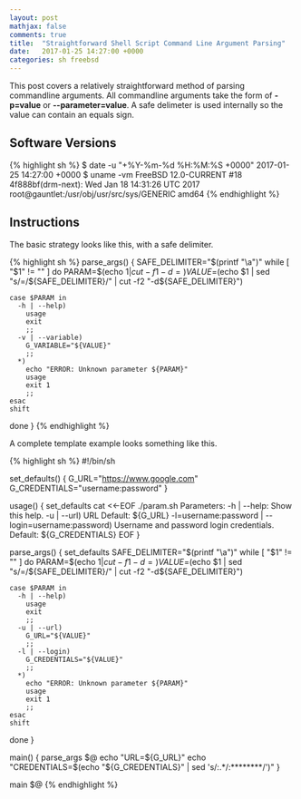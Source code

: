 ```yaml
---
layout: post
mathjax: false
comments: true
title:  "Straightforward Shell Script Command Line Argument Parsing"
date:   2017-01-25 14:27:00 +0000
categories: sh freebsd
---
```

This post covers a relatively straightforward method of parsing commandline arguments.
All commandline arguments take the form of **-p=value** or **--parameter=value**.
A safe delimeter is used internally so the value can contain an equals sign.

## Software Versions

{% highlight sh %}
$ date -u "+%Y-%m-%d %H:%M:%S +0000"
2017-01-25 14:27:00 +0000
$ uname -vm
FreeBSD 12.0-CURRENT #18 4f888bf(drm-next): Wed Jan 18 14:31:26 UTC 2017     root@gauntlet:/usr/obj/usr/src/sys/GENERIC  amd64
{% endhighlight %}

## Instructions

The basic strategy looks like this, with a safe delimiter.

{% highlight sh %}
parse_args() {
  SAFE_DELIMITER="$(printf "\a")"
  while [ "$1" != "" ]
  do
    PARAM=$(echo $1 | cut -f1 -d=)
    VALUE=$(echo $1 | sed "s/=/${SAFE_DELIMITER}/" | cut -f2 "-d${SAFE_DELIMITER}")

    case $PARAM in
      -h | --help)
        usage
        exit
        ;;
      -v | --variable)
        G_VARIABLE="${VALUE}"
        ;;
      *)
        echo "ERROR: Unknown parameter ${PARAM}"
        usage
        exit 1
        ;;
    esac
    shift
  done
}
{% endhighlight %}

A complete template example looks something like this.

{% highlight sh %}
#!/bin/sh

set_defaults() {
  G_URL="https://www.google.com"
  G_CREDENTIALS="username:password"
}

usage() {
  set_defaults
  cat <<-EOF
./param.sh
Parameters:
  -h | --help:
    Show this help.
  -u | --url)
    URL
    Default: ${G_URL}
  -l=username:password | --login=username:password)
    Username and password login credentials.
    Default: ${G_CREDENTIALS}
EOF
}

parse_args() {
  set_defaults
  SAFE_DELIMITER="$(printf "\a")"
  while [ "$1" != "" ]
  do
    PARAM=$(echo $1 | cut -f1 -d=)
    VALUE=$(echo $1 | sed "s/=/${SAFE_DELIMITER}/" | cut -f2 "-d${SAFE_DELIMITER}")

    case $PARAM in
      -h | --help)
        usage
        exit
        ;;
      -u | --url)
        G_URL="${VALUE}"
        ;;
      -l | --login)
        G_CREDENTIALS="${VALUE}"
        ;;
      *)
        echo "ERROR: Unknown parameter ${PARAM}"
        usage
        exit 1
        ;;
    esac
    shift
  done
}

main() {
  parse_args $@
  echo "URL=${G_URL}"
  echo "CREDENTIALS=$(echo "${G_CREDENTIALS}" | sed 's/:.*/:********/')"
}

main $@
{% endhighlight %}

